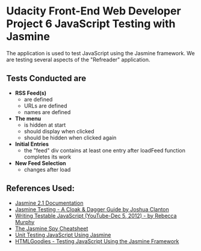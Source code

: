 
<h1>Udacity Front-End Web Developer Project 6 JavaScript Testing with Jasmine</h1>

The application is used to test JavaScript using the Jasmine framework. We are testing several aspects of the "Refreader" application.

<h2>Tests Conducted are</h2>
<ul>
	<li><strong>RSS Feed(s)</strong>
		<ul>
			<li>are defined</li>
			<li>URLs are defined</li>
			<li>names are defined</li>
		</ul>
	</li>
	<li><strong>The menu</strong>
		<ul>
			<li>is hidden at start</li>
			<li>should display when clicked</li>
			<li>should be hidden when clicked again</li>
		</ul>
	</li>	
	<li><strong>Initial Entries</strong>
		<ul>
			<li>the "feed" div contains at least one entry after loadFeed function completes its work</li>
		</ul>
	</li>
	<li><strong>New Feed Selection</strong>
		<ul>
			<li>changes after load</li>
		</ul>
	</li>
	
</ul>

<h2>References Used:</h2>
<ul>
	<li><a href="http://jasmine.github.io/2.1/introduction.html">Jasmine 2.1 Documentation</a></li>
	<li>
		<a 		href="http://www.google.com/url?sa=t&rct=j&q=&esrc=s&source=web&cd=7&cad=rja&uact=8&ved=0CEUQFjAGahUKEwiS4Nnj6uzGAhXBJB4KHV-lBDo&url=http%3A%2F%2Fsamples.leanpub.com%2Fjasmine-testing-sample.pdf&ei=1YyuVdKhJcHJeN_KktAD&usg=AFQjCNGol4JwGY2_DGfA_g0		2hebKtznrmg&sig2=QLc_R1YezCeSV6WRdikoLQ&bvm=bv.98197061,d.dmo">Jasmine Testing - A Cloak & Dagger Guide by Joshua Clanton</a>
	</li>
	<li>
		<a 		href="https://www.google.com/url?sa=t&rct=j&q=&esrc=s&source=web&cd=1&cad=rja&uact=8&ved=0CCEQtwIwAGoVChMIkN_P5OL2xgIVyBs-Ch0kQAU1&url=http%3A%2F%2Fwww.youtube.com%2Fwatch%3Fv%3DOzjogCFO4Zo&ei=ocKzVdCKG8i3-AGkgJWoAw&usg=AFQjCNHfUq9PhFgyaPpOzl-dg2		bEKkBsAg&sig2=t8OvJr33b8DbmbqiuBeTuQ&bvm=bv.98717601,d.cWw">Writing Testable JavaScript (YouTube-Dec 5, 2012) - by Rebecca Murphy</a>
	</li>
	<li>
		<a href="http://tobyho.com/2011/12/15/jasmine-spy-cheatsheet/">The Jasmine Spy Cheatsheet</a>
	</li>
	<li>
		<a href="http://bittersweetryan.github.io/jasmine-presentation/">Unit Testing JavaScript Using Jasmine</a>
	</li>
	<li><a href="http://www.htmlgoodies.com/beyond/javascript/testing-javascript-using-the-jasmine-framework.html">HTMLGoodies - Testing JavaScript Using the Jasmine Framework</a></li>
</ul>

